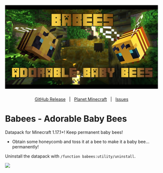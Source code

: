 <h1 id="topBanner"align="center">
  <img src=".github\resources\BabeesBanner.png" alt="BabeesBanner" />
</h1>

<div align="center">

[GitHub Release][release]&nbsp;&nbsp;&nbsp;|&nbsp;&nbsp;&nbsp;[Planet Minecraft][planetminecraft]&nbsp;&nbsp;&nbsp;|&nbsp;&nbsp;&nbsp;[Issues][issues]

</div>
<h1>Babees - Adorable Baby Bees</h1>
Datapack for Minecraft 1.17.1+! Keep permanent baby bees!<br>

- Obtain some honeycomb and toss it at a bee to make it a baby bee... permanently!

<p>Uninstall the datapack with <code>/function babees:utility/uninstall</code>.</p>

<img src=".github\resources\example.mov">


[release]:https://github.com/maxheyn/babees/releases/latest "Latest Release (external link)"
[issues]:https://github.com/maxheyn/babees/issues "Issues (external link)"
[planetminecraft]: https://www.planetminecraft.com/data-pack/babees/ "Planet Minecraft Webpage (external link)"
